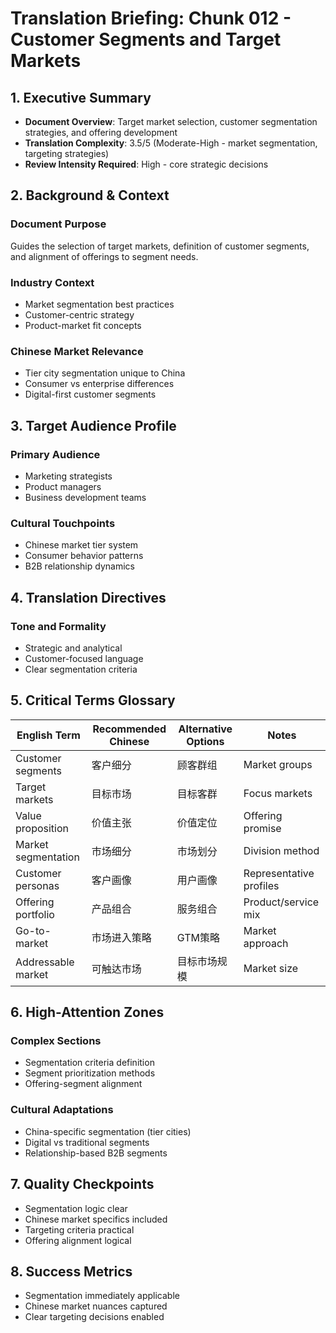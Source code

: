 # Translation Briefing: Chunk 012 - Customer Segments and Target Markets

## 1. Executive Summary
- **Document Overview**: Target market selection, customer segmentation strategies, and offering development
- **Translation Complexity**: 3.5/5 (Moderate-High - market segmentation, targeting strategies)
- **Review Intensity Required**: High - core strategic decisions

## 2. Background & Context

### Document Purpose
Guides the selection of target markets, definition of customer segments, and alignment of offerings to segment needs.

### Industry Context
- Market segmentation best practices
- Customer-centric strategy
- Product-market fit concepts

### Chinese Market Relevance
- Tier city segmentation unique to China
- Consumer vs enterprise differences
- Digital-first customer segments

## 3. Target Audience Profile

### Primary Audience
- Marketing strategists
- Product managers
- Business development teams

### Cultural Touchpoints
- Chinese market tier system
- Consumer behavior patterns
- B2B relationship dynamics

## 4. Translation Directives

### Tone and Formality
- Strategic and analytical
- Customer-focused language
- Clear segmentation criteria

## 5. Critical Terms Glossary

| English Term | Recommended Chinese | Alternative Options | Notes |
| --- | --- | --- | --- |
| Customer segments | 客户细分 | 顾客群组 | Market groups |
| Target markets | 目标市场 | 目标客群 | Focus markets |
| Value proposition | 价值主张 | 价值定位 | Offering promise |
| Market segmentation | 市场细分 | 市场划分 | Division method |
| Customer personas | 客户画像 | 用户画像 | Representative profiles |
| Offering portfolio | 产品组合 | 服务组合 | Product/service mix |
| Go-to-market | 市场进入策略 | GTM策略 | Market approach |
| Addressable market | 可触达市场 | 目标市场规模 | Market size |

## 6. High-Attention Zones

### Complex Sections
- Segmentation criteria definition
- Segment prioritization methods
- Offering-segment alignment

### Cultural Adaptations
- China-specific segmentation (tier cities)
- Digital vs traditional segments
- Relationship-based B2B segments

## 7. Quality Checkpoints

- Segmentation logic clear
- Chinese market specifics included
- Targeting criteria practical
- Offering alignment logical

## 8. Success Metrics

- Segmentation immediately applicable
- Chinese market nuances captured
- Clear targeting decisions enabled